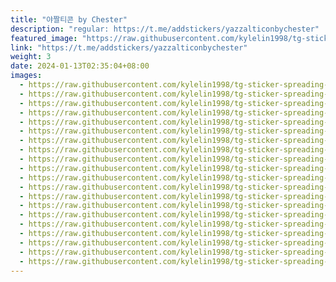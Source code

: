 ```yaml
---
title: "야짤티콘 by Chester"
description: "regular: https://t.me/addstickers/yazzalticonbychester"
featured_image: "https://raw.githubusercontent.com/kylelin1998/tg-sticker-spreading-worldwide-images/main/img/6bf7b23f-46a7-4bc9-af21-2be0b1cc5cce.jpg"
link: "https://t.me/addstickers/yazzalticonbychester"
weight: 3
date: 2024-01-13T02:35:04+08:00
images:
  - https://raw.githubusercontent.com/kylelin1998/tg-sticker-spreading-worldwide-images/main/img/6bf7b23f-46a7-4bc9-af21-2be0b1cc5cce.jpg
  - https://raw.githubusercontent.com/kylelin1998/tg-sticker-spreading-worldwide-images/main/img/76b718df-ddfa-419f-9766-dec5cc4bf189.jpg
  - https://raw.githubusercontent.com/kylelin1998/tg-sticker-spreading-worldwide-images/main/img/51711b79-986f-451f-831c-1e8a6f794b3b.jpg
  - https://raw.githubusercontent.com/kylelin1998/tg-sticker-spreading-worldwide-images/main/img/6ffb01e4-f898-4291-a37d-9a848afa18dd.jpg
  - https://raw.githubusercontent.com/kylelin1998/tg-sticker-spreading-worldwide-images/main/img/a0c0f25c-07c8-43f3-80f9-7bbbcb37b84b.jpg
  - https://raw.githubusercontent.com/kylelin1998/tg-sticker-spreading-worldwide-images/main/img/64fd60c6-78a7-4673-b49f-682b90768dfa.jpg
  - https://raw.githubusercontent.com/kylelin1998/tg-sticker-spreading-worldwide-images/main/img/a9c799b0-1225-4036-84a7-d85f165ce18a.jpg
  - https://raw.githubusercontent.com/kylelin1998/tg-sticker-spreading-worldwide-images/main/img/b180cb5c-52c4-4fc2-bf68-503203fe0485.jpg
  - https://raw.githubusercontent.com/kylelin1998/tg-sticker-spreading-worldwide-images/main/img/6d87dff6-18ea-4cfd-8a8a-2dd9cfecd257.jpg
  - https://raw.githubusercontent.com/kylelin1998/tg-sticker-spreading-worldwide-images/main/img/73f1108d-ffd4-4977-bba9-4c6e45eebce4.jpg
  - https://raw.githubusercontent.com/kylelin1998/tg-sticker-spreading-worldwide-images/main/img/d85bfe40-8350-4f49-9f60-044ce14c3cb2.jpg
  - https://raw.githubusercontent.com/kylelin1998/tg-sticker-spreading-worldwide-images/main/img/a9ba010d-bf5a-48ea-afb4-52ca2c7abea1.jpg
  - https://raw.githubusercontent.com/kylelin1998/tg-sticker-spreading-worldwide-images/main/img/13dcf920-8567-4c25-a6a3-c93d8fbbbcec.jpg
  - https://raw.githubusercontent.com/kylelin1998/tg-sticker-spreading-worldwide-images/main/img/01326a42-4b2d-41c7-b50f-83fc9e10c4b4.jpg
  - https://raw.githubusercontent.com/kylelin1998/tg-sticker-spreading-worldwide-images/main/img/d3e14710-f24d-42a0-b138-ff2476dae1d8.jpg
  - https://raw.githubusercontent.com/kylelin1998/tg-sticker-spreading-worldwide-images/main/img/ee730bcb-f7d7-4f61-afd2-929adcf8e48d.jpg
  - https://raw.githubusercontent.com/kylelin1998/tg-sticker-spreading-worldwide-images/main/img/f67ed4d0-f0ab-40cf-96b0-cf6dfc940883.jpg
  - https://raw.githubusercontent.com/kylelin1998/tg-sticker-spreading-worldwide-images/main/img/bfdbd5cc-cb29-4daa-b2ab-edbe93870a94.jpg
  - https://raw.githubusercontent.com/kylelin1998/tg-sticker-spreading-worldwide-images/main/img/30b80148-22d0-49f3-8b35-f717172d20ab.jpg
  - https://raw.githubusercontent.com/kylelin1998/tg-sticker-spreading-worldwide-images/main/img/3817403f-6831-464f-851d-764e9c6cf1a3.jpg
---
```

